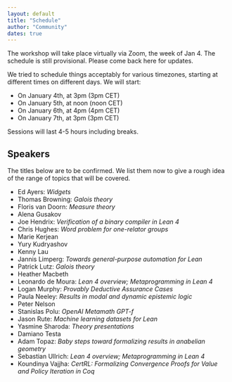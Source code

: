 ```yaml
---
layout: default
title: "Schedule"
author: "Community"
dates: true
---
```


The workshop will take place virtually via Zoom, the week of Jan 4. The
schedule is still provisional. Please come back here for updates.

We tried to schedule things acceptably for various timezones,
starting at different times on different days. We will start:
* On January 4th, at <time datetime="2021-01-04T15:00+01:00">3pm</time> <span>(3pm CET)</span>
* On January 5th, at <time datetime="2021-01-05T12:00+01:00">noon</time> <span>(noon CET)</span>
* On January 6th, at <time datetime="2021-01-06T16:00+01:00">4pm</time> <span>(4pm CET)</span>
* On January 7th, at <time datetime="2021-01-07T15:00+01:00">3pm</time> <span>(3pm CET)</span>

Sessions will last 4-5 hours including breaks.

## Speakers

The titles below are to be confirmed. We list them now to give a rough idea of
the range of topics that will be covered.

* Ed Ayers: *Widgets*
* Thomas Browning: *Galois theory*
* Floris van Doorn: *Measure theory*
* Alena Gusakov
* Joe Hendrix: *Verification of a binary compiler in Lean 4*
* Chris Hughes: *Word problem for one-relator groups*
* Marie Kerjean
* Yury Kudryashov
* Kenny Lau
* Jannis Limperg: *Towards general-purpose automation for Lean*
* Patrick Lutz: *Galois theory*
* Heather Macbeth
* Leonardo de Moura: *Lean 4 overview; Metaprogramming in Lean 4*
* Logan Murphy: *Provably Deductive Assurance Cases*
* Paula Neeley: *Results in modal and dynamic epistemic logic*
* Peter Nelson
* Stanislas Polu: *OpenAI Metamath GPT-f*
* Jason Rute: *Machine learning datasets for Lean*
* Yasmine Sharoda: *Theory presentations*
* Damiano Testa
* Adam Topaz: *Baby steps toward formalizing results in anabelian geometry*
* Sebastian Ullrich: *Lean 4 overview; Metaprogramming in Lean 4*
* Koundinya Vajjha: *CertRL: Formalizing Convergence Proofs for Value and Policy Iteration in Coq*
